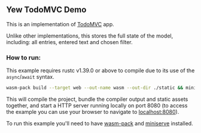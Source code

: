## Yew TodoMVC Demo

This is an implementation of [TodoMVC](http://todomvc.com/) app.

Unlike other implementations, this stores the full state of the model,
including: all entries, entered text and chosen filter.

### How to run:
This example requires rustc v1.39.0 or above to compile due to its use of the `async`/`await` syntax.

```sh
wasm-pack build --target web --out-name wasm --out-dir ./static && miniserve ./static --index index.html
```
This will compile the project, bundle the compiler output and static assets together, and start a HTTP server running locally on port 8080 (to access the example you can use your browser to navigate to [localhost:8080](http://127.0.0.1:8080)).

To run this example you'll need to have [wasm-pack](https://github.com/rustwasm/wasm-pack) and [miniserve](https://github.com/svenstaro/miniserve) installed.
